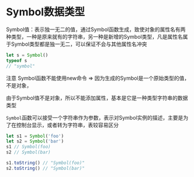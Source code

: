 # Symbol数据类型

Symbol值：表示独一无二的值，通过Symbol函数生成，致使对象的属性名有两种类型，一种是原来就有的字符串，另一种是新增的Symbol类型，凡是属性名属于Symbol类型都是独一无二，可以保证不会与其他属性名冲突

```js
let s = Symbol()
typeof s
// "symbol"
```

注意 Symbol函数不能使用new命令 => 因为生成的Symbol是一个原始类型的值，不是对象，

由于Symbol值不是对象，所以不能添加属性，基本是它是一种类型字符串的数据类型

`Symbol`函数可以接受一个字符串作为参数，表示对Symbol实例的描述，主要是为了在控制台显示，或者转为字符串，表较容易区分

```js
let s1 = Symbol('foo')
let s2 = Symbol('bar')
s1 // Symbol(foo)
s2 // Symbol(bar)

s1.toString() // "Symbol(foo)"
s2.toString() // "Symbol(bar)"
```



